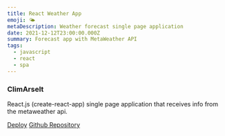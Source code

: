 ```yaml
---
title: React Weather App
emoji: 🌤️
metaDescription: Weather forecast single page application
date: 2021-12-12T23:00:00.000Z
summary: Forecast app with MetaWeather API
tags:
  - javascript
  - react
  - spa
---
```


### ClimArselt

React.js (create-react-app) single page application that receives info from the metaweather api.

[Deploy](https://climarselt.netlify.app/)
[Github Repository](https://github.com/arselt/cra-weather) 